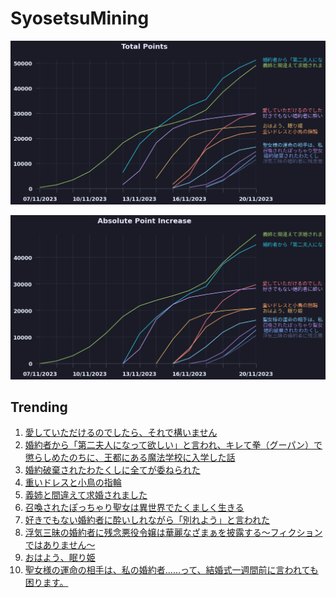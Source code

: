 # SyosetsuMining


![](https://raw.githubusercontent.com/exc4l/SyosetsuMining/main/plots/point_trend.png)

![](https://raw.githubusercontent.com/exc4l/SyosetsuMining/main/plots/point_increase.png)


## Trending

1. [愛していただけるのでしたら、それで構いません](https://ncode.syosetu.com/n8000im/)
2. [婚約者から「第二夫人になって欲しい」と言われ、キレて拳（グーパン）で懲らしめたのちに、王都にある魔法学校に入学した話](https://ncode.syosetu.com/n4353im/)
3. [ 婚約破棄されたわたくしに全てが委ねられた](https://ncode.syosetu.com/n8660im/)
4. [重いドレスと小鳥の指輪](https://ncode.syosetu.com/n7795im/)
5. [義姉と間違えて求婚されました](https://ncode.syosetu.com/n4350im/)
6. [召喚されたぽっちゃり聖女は異世界でたくましく生きる](https://ncode.syosetu.com/n8139im/)
7. [好きでもない婚約者に酔いしれながら「別れよう」と言われた](https://ncode.syosetu.com/n6509im/)
8. [浮気三昧の婚約者に残念悪役令嬢は華麗なざまぁを披露する～フィクションではありません～](https://ncode.syosetu.com/n8030im/)
9. [おはよう、眠り姫](https://ncode.syosetu.com/n7369im/)
10. [聖女様の運命の相手は、私の婚約者……って、結婚式一週間前に言われても困ります。](https://ncode.syosetu.com/n8001im/)
